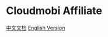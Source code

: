 Cloudmobi Affiliate
====

[中文文档](cloudmobi_affiliate.cn.md)
[English Version](cloudmobi_affiliate.en.md)
